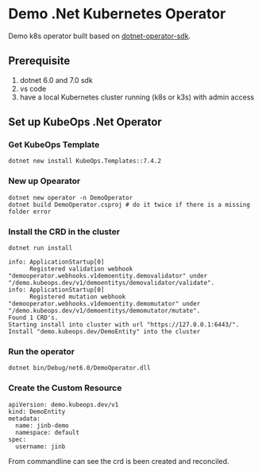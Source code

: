 # Demo .Net Kubernetes Operator
Demo k8s operator built based on [dotnet-operator-sdk](https://github.com/buehler/dotnet-operator-sdk/tree/master).

## Prerequisite

1. dotnet 6.0 and 7.0 sdk
2. vs code
3. have a local Kubernetes cluster running (k8s or k3s) with admin access

## Set up KubeOps .Net Operator

### Get KubeOps Template
```
dotnet new install KubeOps.Templates::7.4.2
```

### New up Opearator

```
dotnet new operator -n DemoOperator
dotnet build DemoOperator.csproj # do it twice if there is a missing folder error
```

### Install the CRD in the cluster
```
dotnet run install

info: ApplicationStartup[0]
      Registered validation webhook "demooperator.webhooks.v1demoentity.demovalidator" under "/demo.kubeops.dev/v1/demoentitys/demovalidator/validate".
info: ApplicationStartup[0]
      Registered mutation webhook "demooperator.webhooks.v1demoentity.demomutator" under "/demo.kubeops.dev/v1/demoentitys/demomutator/mutate".
Found 1 CRD's.
Starting install into cluster with url "https://127.0.0.1:6443/".
Install "demo.kubeops.dev/DemoEntity" into the cluster
```

### Run the operator
```
dotnet bin/Debug/net6.0/DemoOperator.dll
```

### Create the Custom Resource

```
apiVersion: demo.kubeops.dev/v1
kind: DemoEntity
metadata:
  name: jinb-demo
  namespace: default
spec:
  username: jinb
```

From commandline can see the crd is been created and reconciled.